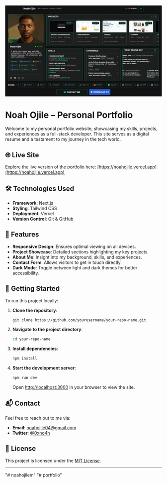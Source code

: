 [![MasterHead](client/src/assets/screenshot.jpg)](https://noahojile.vercel.app)

# Noah Ojile – Personal Portfolio

Welcome to my personal portfolio website, showcasing my skills, projects, and experiences as a full-stack developer. This site serves as a digital resume and a testament to my journey in the tech world.

## 🌐 Live Site

Explore the live version of the portfolio here: [https://noahojile.vercel.app](https://noahojile.vercel.app)

## 🛠️ Technologies Used

- **Framework**: Next.js
- **Styling**: Tailwind CSS
- **Deployment**: Vercel
- **Version Control**: Git & GitHub

## 📁 Features

- **Responsive Design**: Ensures optimal viewing on all devices.
- **Project Showcase**: Detailed sections highlighting my key projects.
- **About Me**: Insight into my background, skills, and experiences.
- **Contact Form**: Allows visitors to get in touch directly.
- **Dark Mode**: Toggle between light and dark themes for better accessibility.

## 🚀 Getting Started

To run this project locally:

1. **Clone the repository**:

   ```bash
   git clone https://github.com/yourusername/your-repo-name.git
   ```

2. **Navigate to the project directory**:

   ```bash
   cd your-repo-name
   ```

3. **Install dependencies**:

   ```bash
   npm install
   ```

4. **Start the development server**:

   ```bash
   npm run dev
   ```

   Open [http://localhost:3000](http://localhost:3000) in your browser to view the site.

## 📬 Contact

Feel free to reach out to me via:

- **Email**: [noahojile04@gmail.com](mailto:noahojile04@gmail.com)
- **Twitter**: [@0xno4h](https://twitter.com/0xno4h)

## 📄 License

This project is licensed under the [MIT License](LICENSE).

---
"# noahojilem" 
"# portfolio" 
